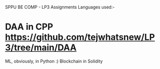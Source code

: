 SPPU BE COMP - LP3 Assignments
Languages used:-
# DAA in CPP https://github.com/tejwhatsnew/LP3/tree/main/DAA
ML, obviously, in Python :)
Blockchain in Solidity
